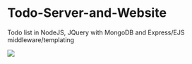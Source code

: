 # Todo-Server-and-Website
Todo list in NodeJS, JQuery with MongoDB and Express/EJS middleware/templating




![](todo_list.gif)
